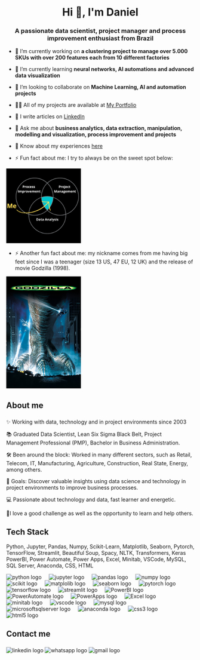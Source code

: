 <h1 align="center">Hi 👋, I'm Daniel</h1>
<h3 align="center">A passionate data scientist, project manager and process improvement enthusiast from Brazil</h3>

- 🔭 I’m currently working on **a clustering project to manage over 5.000 SKUs with over 200 features each from 10 different factories**

- 🌱 I’m currently learning **neural networks, AI automations and advanced data visualization**

- 👯 I’m looking to collaborate on **Machine Learning, AI and automation projects**

- 👨‍💻 All of my projects are available at <a href="https://github.com/realdanizilla?tab=repositories">My Portfolio</a>

- 📝 I write articles on <a href="https://www.linkedin.com/in/daniel-ribeiro-pmp-a018a413/recent-activity/all/">LinkedIn</a>

- 💬 Ask me about **business analytics, data extraction, manipulation, modelling and visualization, process improvement and projects**

- 📄 Know about my experiences <a href="https://www.linkedin.com/in/daniel-ribeiro-pmp-a018a413/">here</a>

- ⚡ Fun fact about me: I try to always be on the sweet spot below:

<div class="container">

<img src="My_Venn.png" height="200" alt="My Venn">

</div>

- ⚡ Another fun fact about me: my nickname comes from me having big feet since I was a teenager (size 13 US, 47 EU, 12 UK) and the release of movie Godzilla (1998).

<div class="container">

<img src="godzilla.jpg" height="300" alt="godzilla">

</div>

<h2 align="left">About me</h2>

###

<p align="left">✨ Working with data, technology and in project environments since 2003<br>

📚 Graduated Data Scientist, Lean Six Sigma Black Belt, Project Management Professional (PMP), Bachelor in Business Administration.<br>

🛠 Been around the block: Worked in many different sectors, such as Retail, Telecom, IT, Manufacturing, Agriculture, Construction, Real State, Energy, among others. <br>

🎯 Goals: Discover valuable insights using data science and technology in project environments to improve business processes.<br>

💻 Passionate about technology and data, fast learner and energetic.<br>

🤝I love a good challenge as well as the opportunity to learn and help others.</p>

###

<h2 align="left">Tech Stack</h2>
<p align="left">Python, Jupyter, Pandas, Numpy, Scikit-Learn, Matplotlib, Seaborn, Pytorch, TensorFlow, Streamlit, Beautiful Soup, Spacy, NLTK, Transformers, Keras PowerBI, Power Automate, Power Apps, Excel, Minitab, VSCode, MySQL, SQL Server, Anaconda, CSS, HTML </p>
<div align="left">

  <img src="https://cdn.jsdelivr.net/gh/devicons/devicon/icons/python/python-original.svg" height="40" alt="python logo"  />
  <img width="12" />
  <img src="https://cdn.jsdelivr.net/gh/devicons/devicon/icons/jupyter/jupyter-original.svg" height="40" alt="jupyter logo"  />
  <img width="12" />
  <img src="https://cdn.jsdelivr.net/gh/devicons/devicon/icons/pandas/pandas-original.svg" height="40" alt="pandas logo"  />
  <img width="12" />
  <img src="https://cdn.jsdelivr.net/gh/devicons/devicon/icons/numpy/numpy-original.svg" height="40" alt="numpy logo"  />
  <img width="12" />
  <img src="https://upload.wikimedia.org/wikipedia/commons/0/05/Scikit_learn_logo_small.svg" height="40" alt="scikit logo"  />
  <img width="12" />
  <img src="https://upload.wikimedia.org/wikipedia/commons/0/01/Created_with_Matplotlib-logo.svg" height="40" alt="matplolib logo"  />
  <img width="12" />
  <img src="https://seeklogo.com/images/S/seaborn-logo-244EB2DEC5-seeklogo.com.png" height="40" alt="seaborn logo"  />
  <img width="12" />
  <img src="https://cdn.jsdelivr.net/gh/devicons/devicon/icons/pytorch/pytorch-original.svg" height="40" alt="pytorch logo"  />
  <img width="12" />
  <img src="https://cdn.jsdelivr.net/gh/devicons/devicon/icons/tensorflow/tensorflow-original.svg" height="40" alt="tensorflow logo"  />
  <img width="12" />
  <img src="https://seeklogo.com/images/S/streamlit-logo-1A3B208AE4-seeklogo.com.png" height="40" alt="streamlit logo"  />
  <img width="12" />
  <img src="https://upload.wikimedia.org/wikipedia/commons/c/cf/New_Power_BI_Logo.svg" height="40" alt="PowerBI logo"  />
  <img width="12" />
  <img src="https://upload.wikimedia.org/wikipedia/commons/4/4d/Microsoft_Power_Automate.svg" height="40" alt="PowerAutomate logo"  />
  <img width="12" />
  <img src="https://static.wikia.nocookie.net/logopedia/images/4/44/Microsoft_Power_Apps_%282020%29.svg/revision/latest?cb=20200929195935" height="40" alt="PowerApps logo"  />
  <img width="12" />
  <img src="https://upload.wikimedia.org/wikipedia/commons/3/34/Microsoft_Office_Excel_%282019%E2%80%93present%29.svg" height="40" alt="Excel logo"  />
  <img width="12" />
  <img src="https://cdn.jsdelivr.net/gh/devicons/devicon/icons/minitab/minitab-original.svg" height="40" alt="minitab logo"  />
  <img width="12" />
  <img src="https://cdn.jsdelivr.net/gh/devicons/devicon/icons/vscode/vscode-original.svg" height="40" alt="vscode logo"  />
  <img width="12" />
  <img src="https://cdn.jsdelivr.net/gh/devicons/devicon/icons/mysql/mysql-original.svg" height="40" alt="mysql logo"  />
  <img width="12" />
  <img src="https://cdn.jsdelivr.net/gh/devicons/devicon/icons/microsoftsqlserver/microsoftsqlserver-plain.svg" height="40" alt="microsoftsqlserver logo"  />
  <img width="12" />
  <img src="https://cdn.jsdelivr.net/gh/devicons/devicon/icons/anaconda/anaconda-original.svg" height="40" alt="anaconda logo"  />
  <img width="12" />
  <img src="https://cdn.jsdelivr.net/gh/devicons/devicon/icons/css3/css3-original.svg" height="40" alt="css3 logo"  />
  <img width="12" />
  <img src="https://cdn.jsdelivr.net/gh/devicons/devicon/icons/html5/html5-original.svg" height="40" alt="html5 logo"  />
</div>

###

<h2 align="left">Contact me</h2>

###

<div align="left">
  <img src="https://raw.githubusercontent.com/maurodesouza/profile-readme-generator/master/src/assets/icons/social/linkedin/default.svg" width="52" height="40" alt="linkedin logo"  />
  <img src="https://raw.githubusercontent.com/maurodesouza/profile-readme-generator/master/src/assets/icons/social/whatsapp/default.svg" width="52" height="40" alt="whatsapp logo"  />
  <img src="https://raw.githubusercontent.com/maurodesouza/profile-readme-generator/master/src/assets/icons/social/gmail/default.svg" width="52" height="40" alt="gmail logo"  />

</div>

###
